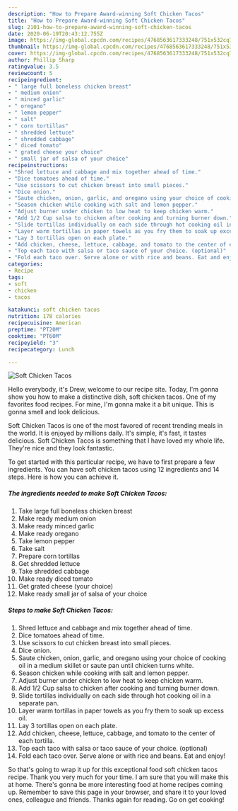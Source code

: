 ```yaml
---
description: "How to Prepare Award-winning Soft Chicken Tacos"
title: "How to Prepare Award-winning Soft Chicken Tacos"
slug: 2101-how-to-prepare-award-winning-soft-chicken-tacos
date: 2020-06-19T20:43:12.755Z
image: https://img-global.cpcdn.com/recipes/4768563617333248/751x532cq70/soft-chicken-tacos-recipe-main-photo.jpg
thumbnail: https://img-global.cpcdn.com/recipes/4768563617333248/751x532cq70/soft-chicken-tacos-recipe-main-photo.jpg
cover: https://img-global.cpcdn.com/recipes/4768563617333248/751x532cq70/soft-chicken-tacos-recipe-main-photo.jpg
author: Phillip Sharp
ratingvalue: 3.5
reviewcount: 5
recipeingredient:
- " large full boneless chicken breast"
- " medium onion"
- " minced garlic"
- " oregano"
- " lemon pepper"
- " salt"
- " corn tortillas"
- " shredded lettuce"
- " shredded cabbage"
- " diced tomato"
- " grated cheese your choice"
- " small jar of salsa of your choice"
recipeinstructions:
- "Shred lettuce and cabbage and mix together ahead of time."
- "Dice tomatoes ahead of time."
- "Use scissors to cut chicken breast into small pieces."
- "Dice onion."
- "Saute chicken, onion, garlic, and oregano using your choice of cooking oil in a medium skillet or saute pan until chicken turns white."
- "Season chicken while cooking with salt and lemon pepper."
- "Adjust burner under chicken to low heat to keep chicken warm."
- "Add 1/2 Cup salsa to chicken after cooking and turning burner down."
- "Slide tortillas individually on each side through hot cooking oil in a separate pan."
- "Layer warm tortillas in paper towels as you fry them to soak up excess oil."
- "Lay 3 tortillas open on each plate."
- "Add chicken, cheese, lettuce, cabbage, and tomato to the center of each tortilla."
- "Top each taco with salsa or taco sauce of your choice. (optional)"
- "Fold each taco over. Serve alone or with rice and beans. Eat and enjoy!"
categories:
- Recipe
tags:
- soft
- chicken
- tacos

katakunci: soft chicken tacos 
nutrition: 178 calories
recipecuisine: American
preptime: "PT20M"
cooktime: "PT60M"
recipeyield: "3"
recipecategory: Lunch

---
```



![Soft Chicken Tacos](https://img-global.cpcdn.com/recipes/4768563617333248/751x532cq70/soft-chicken-tacos-recipe-main-photo.jpg)

Hello everybody, it's Drew, welcome to our recipe site. Today, I'm gonna show you how to make a distinctive dish, soft chicken tacos. One of my favorites food recipes. For mine, I'm gonna make it a bit unique. This is gonna smell and look delicious.



Soft Chicken Tacos is one of the most favored of recent trending meals in the world. It is enjoyed by millions daily. It's simple, it's fast, it tastes delicious. Soft Chicken Tacos is something that I have loved my whole life. They're nice and they look fantastic.


To get started with this particular recipe, we have to first prepare a few ingredients. You can have soft chicken tacos using 12 ingredients and 14 steps. Here is how you can achieve it.

<!--inarticleads1-->

##### The ingredients needed to make Soft Chicken Tacos:

1. Take  large full boneless chicken breast
1. Make ready  medium onion
1. Make ready  minced garlic
1. Make ready  oregano
1. Take  lemon pepper
1. Take  salt
1. Prepare  corn tortillas
1. Get  shredded lettuce
1. Take  shredded cabbage
1. Make ready  diced tomato
1. Get  grated cheese (your choice)
1. Make ready  small jar of salsa of your choice




<!--inarticleads2-->

##### Steps to make Soft Chicken Tacos:

1. Shred lettuce and cabbage and mix together ahead of time.
1. Dice tomatoes ahead of time.
1. Use scissors to cut chicken breast into small pieces.
1. Dice onion.
1. Saute chicken, onion, garlic, and oregano using your choice of cooking oil in a medium skillet or saute pan until chicken turns white.
1. Season chicken while cooking with salt and lemon pepper.
1. Adjust burner under chicken to low heat to keep chicken warm.
1. Add 1/2 Cup salsa to chicken after cooking and turning burner down.
1. Slide tortillas individually on each side through hot cooking oil in a separate pan.
1. Layer warm tortillas in paper towels as you fry them to soak up excess oil.
1. Lay 3 tortillas open on each plate.
1. Add chicken, cheese, lettuce, cabbage, and tomato to the center of each tortilla.
1. Top each taco with salsa or taco sauce of your choice. (optional)
1. Fold each taco over. Serve alone or with rice and beans. Eat and enjoy!




So that's going to wrap it up for this exceptional food soft chicken tacos recipe. Thank you very much for your time. I am sure that you will make this at home. There's gonna be more interesting food at home recipes coming up. Remember to save this page in your browser, and share it to your loved ones, colleague and friends. Thanks again for reading. Go on get cooking!
